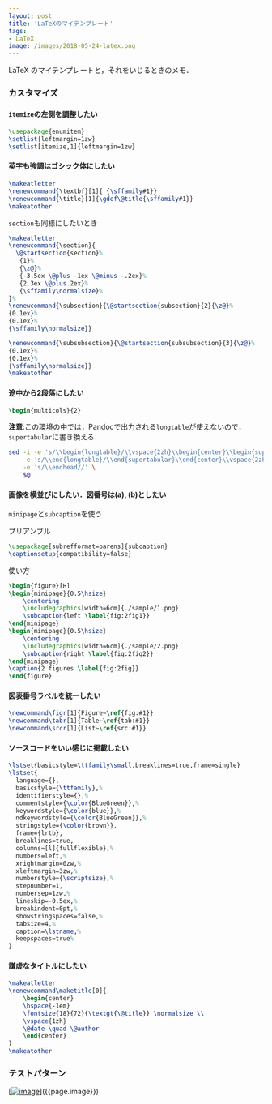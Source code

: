 ```yaml
---
layout: post
title: 'LaTeXのマイテンプレート'
tags:
- LaTeX
image: /images/2018-05-24-latex.png
---
```


LaTeX のマイテンプレートと，それをいじるときのメモ．

<style>
img {max-height:1000px}
</style>

### カスタマイズ

#### `itemize`の左側を調整したい

~~~tex
\usepackage{enumitem}
\setlist{leftmargin=1zw}
\setlist[itemize,1]{leftmargin=1zw}
~~~

#### 英字も強調はゴシック体にしたい

~~~tex
\makeatletter
\renewcommand{\textbf}[1]{ {\sffamily#1}}
\renewcommand{\title}[1]{\gdef\@title{\sffamily#1}}
\makeatother
~~~


`section`も同様にしたいとき

~~~tex
\makeatletter
\renewcommand{\section}{
  \@startsection{section}%
   {1}%
   {\z@}%
   {-3.5ex \@plus -1ex \@minus -.2ex}%
   {2.3ex \@plus.2ex}%
   {\sffamily\normalsize}%
}%
\renewcommand{\subsection}{\@startsection{subsection}{2}{\z@}%
{0.1ex}%
{0.1ex}%
{\sffamily\normalsize}}

\renewcommand{\subsubsection}{\@startsection{subsubsection}{3}{\z@}%
{0.1ex}%
{0.1ex}%
{\sffamily\normalsize}}
\makeatother
~~~


#### 途中から2段落にしたい

~~~tex
\begin{multicols}{2}
~~~

**注意**:この環境の中では，Pandocで出力される`longtable`が使えないので，
`supertabular`に書き換える．

~~~sh
sed -i -e 's/\\begin{longtable}/\\vspace{2zh}\\begin{center}\\begin{supertabular}/g' \
    -e 's/\\end{longtable}/\\end{supertabular}\\end{center}\\vspace{2zh}/' \
    -e 's/\\endhead//' \
    $@
~~~

#### 画像を横並びにしたい．図番号は(a), (b)としたい

`minipage`と`subcaption`を使う

プリアンブル

~~~tex
\usepackage[subrefformat=parens]{subcaption}
\captionsetup{compatibility=false}
~~~

使い方

~~~tex
\begin{figure}[H]
\begin{minipage}{0.5\hsize}
    \centering
    \includegraphics[width=6cm]{./sample/1.png}
    \subcaption{left \label{fig:2fig1}}
\end{minipage}
\begin{minipage}{0.5\hsize}
    \centering
    \includegraphics[width=6cm]{./sample/2.png}
    \subcaption{right \label{fig:2fig2}}
\end{minipage}
\caption{2 figures \label{fig:2fig}}
\end{figure}
~~~


#### 図表番号ラベルを統一したい

~~~tex
\newcommand\figr[1]{Figure~\ref{fig:#1}}
\newcommand\tabr[1]{Table~\ref{tab:#1}}
\newcommand\srcr[1]{List~\ref{src:#1}}
~~~

#### ソースコードをいい感じに掲載したい

~~~tex
\lstset{basicstyle=\ttfamily\small,breaklines=true,frame=single}
\lstset{
  language={},
  basicstyle={\ttfamily},%
  identifierstyle={},%
  commentstyle={\color{BlueGreen}},%
  keywordstyle={\color{blue}},%
  ndkeywordstyle={\color{BlueGreen}},%
  stringstyle={\color{brown}},
  frame={lrtb},
  breaklines=true,
  columns=[l]{fullflexible},%
  numbers=left,%
  xrightmargin=0zw,%
  xleftmargin=3zw,%
  numberstyle={\scriptsize},%
  stepnumber=1,
  numbersep=1zw,%
  lineskip=-0.5ex,%
  breakindent=0pt,%
  showstringspaces=false,%
  tabsize=4,%
  caption=\lstname,%
  keepspaces=true%
}
~~~

#### 謙虚なタイトルにしたい

~~~tex
\makeatletter
\renewcommand\maketitle[0]{
    \begin{center}
    \hspace{-1em}
    \fontsize{18}{72}{\textgt{\@title}} \normalsize \\
    \vspace{1zh}
    \@date \quad \@author
    \end{center}
}
\makeatother
~~~


### テストパターン

[[![image]({{page.image}})]({{page.image}})]({{page.image}})

